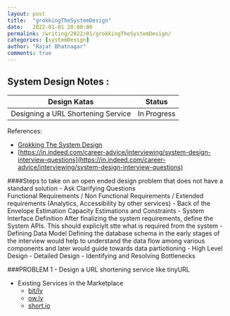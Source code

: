 ```yaml
---
layout: post
title:  "grokkingTheSystemDesign"
date:   2022-01-01 20:00:00
permalink: /writing/2022/01/grokkingTheSystemDesign/
categories: [systemDesign]
author: "Rajat Bhatnagar"
comments: true
---
```

System Design Notes :
-------------

| Design Katas                       | Status       |
|------------------------------------|--------------|
| Designing a URL Shortening Service | In Progress         |

References:
- [Grokking The System Design](https://www.educative.io/courses/grokking-the-system-design-interview)
- [https://in.indeed.com/career-advice/interviewing/system-design-interview-questions](https://in.indeed.com/career-advice/interviewing/system-design-interview-questions)


####Steps to take on an open ended design problem that does not have a standard solution
    -  Ask Clarifying Questions   
            Functional Requirements / Non Functional Requirements / Extended requirements (Analytics, Accessibility by other services)
    -  Back of the Envelope Estimation
            Capacity Estimations and Constraints
    -  System Interface Definition
            After finalizing the system requirements, define the System APIs. This should expliciylt stte what is required from the system
    -  Defining Data Model
            Defining the database schema in the early stages of the interview would help to understand the data flow among various components and later would guide towards data partiotioning
    -  High Level Design 
    -  Detailed Design 
    -  Identifying and Resolving Bottlenecks

###PROBLEM 1 - Design a URL shortening service like tinyURL
  - Existing Services in the Marketplace
    - [bit/ly](https://bitly.com)
    - [ow.ly](https://www.hootsuite.com/pages/owly)
    - [short.io](https://short.io)





































































































































































































































































































































































































